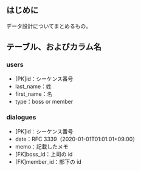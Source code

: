 ## はじめに

データ設計についてまとめるもの。

## テーブル、およびカラム名

### users

- [PK]id：シーケンス番号
- last_name：姓
- first_name：名
- type：boss or member

### dialogues

- [PK]id：シーケンス番号
- date：RFC 3339（2020-01-01T01:01:01+09:00）
- memo：記載したメモ
- [FK]boss_id：上司の id
- [FK]member_id：部下の id
